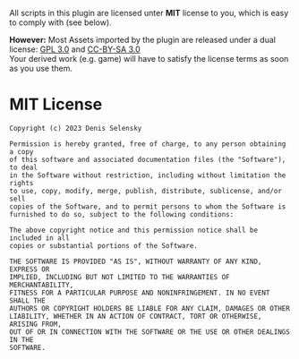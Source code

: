 All scripts in this plugin are licensed unter __MIT__ license to you, which is easy to comply with (see below).

__However:__ Most Assets imported by the plugin are released under a dual license: [GPL 3.0](https://www.gnu.org/licenses/gpl-3.0.en.html) and [CC-BY-SA 3.0](https://creativecommons.org/licenses/by-sa/3.0)
<br>Your derived work (e.g. game) will have to satisfy the license terms as soon as you use them.

# MIT License
```
Copyright (c) 2023 Denis Selensky

Permission is hereby granted, free of charge, to any person obtaining a copy
of this software and associated documentation files (the "Software"), to deal
in the Software without restriction, including without limitation the rights
to use, copy, modify, merge, publish, distribute, sublicense, and/or sell
copies of the Software, and to permit persons to whom the Software is
furnished to do so, subject to the following conditions:

The above copyright notice and this permission notice shall be included in all
copies or substantial portions of the Software.

THE SOFTWARE IS PROVIDED "AS IS", WITHOUT WARRANTY OF ANY KIND, EXPRESS OR
IMPLIED, INCLUDING BUT NOT LIMITED TO THE WARRANTIES OF MERCHANTABILITY,
FITNESS FOR A PARTICULAR PURPOSE AND NONINFRINGEMENT. IN NO EVENT SHALL THE
AUTHORS OR COPYRIGHT HOLDERS BE LIABLE FOR ANY CLAIM, DAMAGES OR OTHER
LIABILITY, WHETHER IN AN ACTION OF CONTRACT, TORT OR OTHERWISE, ARISING FROM,
OUT OF OR IN CONNECTION WITH THE SOFTWARE OR THE USE OR OTHER DEALINGS IN THE
SOFTWARE.
```
